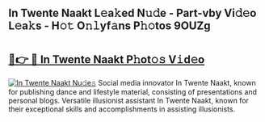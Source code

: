 ## In Twente Naakt L𝚎a𝚔ed N𝚞𝚍e - Part-vby Vi𝚍𝚎o L𝚎a𝚔s - H𝚘𝚝 O𝚗𝚕yf𝚊ns P𝚑𝚘tos 9OUZg

# <h2><a href="http://kf2oaoz.oniu.top/?m=In+Twente+Naakt">🔗👉 🔴 In Twente Naakt P𝚑ot𝚘𝚜 V𝚒d𝚎o</a></h2>

[![In Twente Naakt Nu𝚍e𝚜](https://i.imgur.com/0qMVB7G.gif)](http://kf2oaoz.oniu.top/?m=In+Twente+Naakt)
Social media innovator In Twente Naakt, known for publishing dance and lifestyle material, consisting of presentations and personal blogs. Versatile illusionist assistant In Twente Naakt, known for their exceptional skills and accomplishments in assisting illusionists.  
